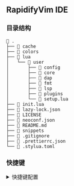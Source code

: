 ## RapidifyVim IDE

### 目录结构

```
 .
├──  cache
├──  colors
├──  lua
│   └──  user
│       ├──  config
│       ├──  core
│       ├──  dap
│       ├──  fmt
│       ├──  lsp
│       ├──  plugins
│       └──  setup.lua
├──  init.lua
├──  lazy-lock.json
├──  LICENSE
├──  neoconf.json
├──  README.md
├──  snippets
├──  .gitignore
├──  .prettierrc.json
└──  .stylua.toml
```

### 快捷键

<details>
<summary>快捷键配置</summary>
</details>
